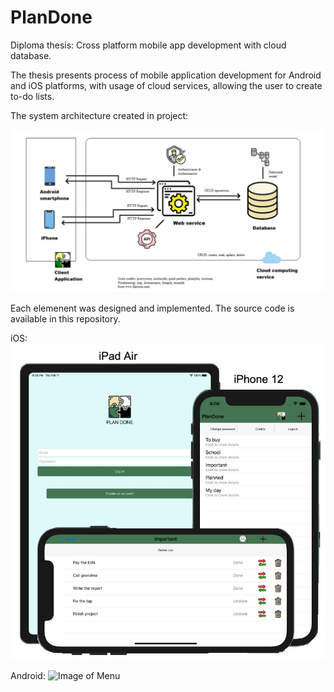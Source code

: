 # PlanDone


Diploma thesis: Cross platform mobile app development with cloud database. 


The thesis presents process of mobile application development for Android and iOS platforms, with usage of cloud services, allowing the user to create to-do lists. 

The system architecture created in project:

![Image of Architecture](Presentation/SystemArchitecture.JPG)

Each elemenent was designed and implemented. The source code is available in this repository. 

iOS:
![Image of iOS](Presentation/iOS.JPG)

Android:
![Image of Menu](https://github.com/BenedyktDuch/PlanDone/blob/master/Presentation/MenuListView%20%E2%80%94%20kopia.JPG)


